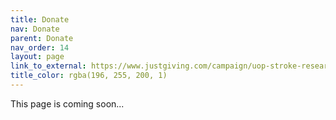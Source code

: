 ```yaml
---
title: Donate
nav: Donate
parent: Donate
nav_order: 14
layout: page
link_to_external: https://www.justgiving.com/campaign/uop-stroke-research
title_color: rgba(196, 255, 200, 1)
---
```

This page is coming soon...